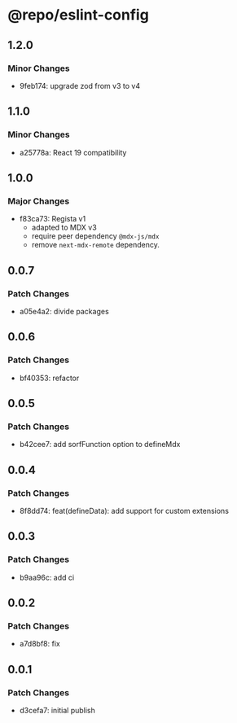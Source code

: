 # @repo/eslint-config

## 1.2.0

### Minor Changes

- 9feb174: upgrade zod from v3 to v4

## 1.1.0

### Minor Changes

- a25778a: React 19 compatibility

## 1.0.0

### Major Changes

- f83ca73: Regista v1
  - adapted to MDX v3
  - require peer dependency `@mdx-js/mdx`
  - remove `next-mdx-remote` dependency.

## 0.0.7

### Patch Changes

- a05e4a2: divide packages

## 0.0.6

### Patch Changes

- bf40353: refactor

## 0.0.5

### Patch Changes

- b42cee7: add sorfFunction option to defineMdx

## 0.0.4

### Patch Changes

- 8f8dd74: feat(defineData): add support for custom extensions

## 0.0.3

### Patch Changes

- b9aa96c: add ci

## 0.0.2

### Patch Changes

- a7d8bf8: fix

## 0.0.1

### Patch Changes

- d3cefa7: initial publish
